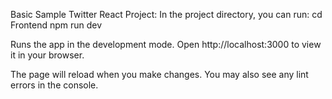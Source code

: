Basic Sample Twitter React Project:
In the project directory, you can run:
cd Frontend
npm run dev 

Runs the app in the development mode.
Open http://localhost:3000 to view it in your browser.

The page will reload when you make changes.
You may also see any lint errors in the console.
